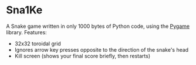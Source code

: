 # Sna1Ke
A Snake game written in only 1000 bytes of Python code, using the [Pygame](pygame.org) library.
Features:
 - 32x32 toroidal grid
 - Ignores arrow key presses opposite to the direction of the snake's head
 - Kill screen (shows your final score briefly, then restarts)